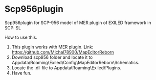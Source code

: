 # Scp956plugin
Scp956plugin for SCP-956 model of MER plugin of EXILED framework in SCP: SL

How to use this.
1. This plugin works with MER plugin. Link: https://github.com/Michal78900/MapEditorReborn
2. Download scp956 folder and locate it to Appdata\Roaming\Exiled\Config\MapEditorReborn\Schematics.
3. Locate the .dll file to Appdata\Roaming\Exiled\Plugins.
4. Have fun.
